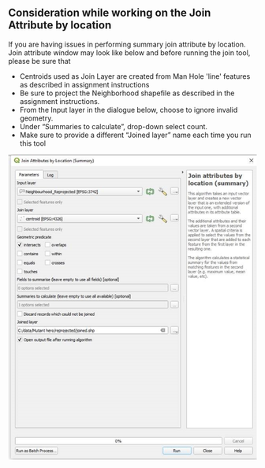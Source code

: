 ## Consideration while working on the Join Attribute by location

If you are having issues in performing summary join attribute by location. Join attribute window may look like below and before running the join tool, please be sure that
                                                                                                                                                                                                                                           
* Centroids used as Join Layer are created from Man Hole 'line' features as described in assignment instructions
* Be sure to project the Neighborhood shapefile as described in the assignment instructions.
* From the Input layer in the dialogue below, choose to ignore invalid geometry. 
* Under “Summaries to calculate”, drop-down select count.
* Make sure to provide a different “Joined layer” name each time you run this tool

![Join Attribute by location dialog](join%20by%20attribute.jpg)
